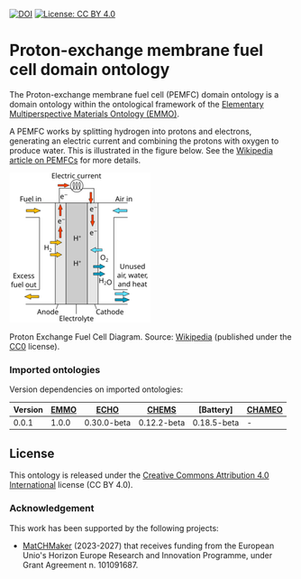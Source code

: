 [![DOI](https://zenodo.org/badge/DOI/10.5281/zenodo.15767822.svg)](https://doi.org/10.5281/zenodo.15767822)
[![License: CC BY 4.0](https://img.shields.io/badge/License-CC%20BY%204.0-lightgrey.svg)](https://creativecommons.org/licenses/by/4.0/)

<!--
![CI tests](https://github.com/emmo-repo/EMMO/domain-pemfc/workflows/CI%20tests/badge.svg)
[![FOOPS Score](https://img.shields.io/badge/FOOPS%20Score-79.0%25-yellow)](https://foops.linkeddata.es/FAIR_validator.html)

[![GitHub release](https://img.shields.io/github/v/release/emmo-repo/emmo/domain-pemfc)](https://emmo-repo.github.io/)
![docs](https://github.com/emmo-repo/domain-pemfc/actions/workflows/docs-build-and-deploy.yml/badge.svg)
[![unstable](http://badges.github.io/stability-badges/dist/unstable.svg)](http://github.com/badges/stability-badges)
-->


# Proton-exchange membrane fuel cell domain ontology
The Proton-exchange membrane fuel cell (PEMFC) domain ontology is a domain ontology within the ontological framework of the [Elementary Multiperspective Materials Ontology (EMMO)][EMMO].

A PEMFC works by splitting hydrogen into protons and electrons, generating an electric current and combining the protons with oxygen to produce water.
This is illustrated in the figure below.
See the [Wikipedia article on PEMFCs][Wikipedia] for more details.

![Proton Exchange Fuel Cell Diagram](docs/Proton_Exchange_Fuel_Cell_Diagram-small.png)

Proton Exchange Fuel Cell Diagram. Source: [Wikipedia] (published under the [CC0] license).


### Imported ontologies
Version dependencies on imported ontologies:

| Version | [EMMO]      | [ECHO]      | [CHEMS]     | [Battery]   | [CHAMEO] |
|---------|-------------|-------------|-------------|-------------|----------|
| 0.0.1   | 1.0.0       | 0.30.0-beta | 0.12.2-beta | 0.18.5-beta | -        |


## License
This ontology is released under the [Creative Commons Attribution 4.0
International](https://creativecommons.org/licenses/by/4.0/legalcode)
license (CC BY 4.0).


### Acknowledgement
This work has been supported by the following projects:

  - [MatCHMaker](https://he-matchmaker.eu/) (2023-2027) that receives funding from the European Unio's Horizon Europe Research and Innovation Programme, under Grant Agreement n. 101091687.


[EMMO]: https://github.com/emmo-repo/EMMO
[ECHO]: https://github.com/emmo-repo/domain-electrochemistry
[CHEMS]: https://github.com/emmo-repo/domain-chemical-substance
[CHAMEO]: https://github.com/emmo-repo/domain-characterisation-methodology
[CC0]: http://creativecommons.org/publicdomain/zero/1.0/deed.en
[Wikipedia]: http://creativecommons.org/publicdomain/zero/1.0/deed.en
